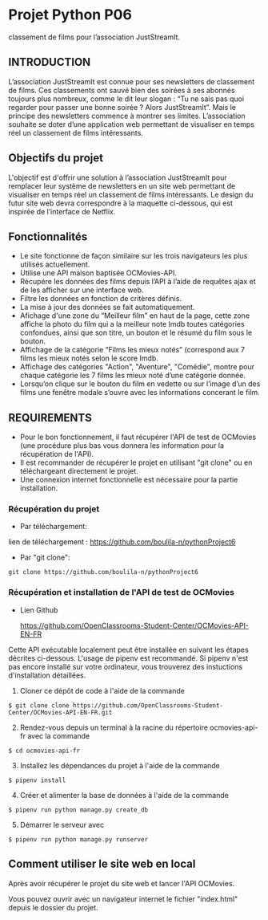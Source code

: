 # Projet Python P06

classement de films pour l’association JustStreamIt.

## INTRODUCTION <a name="INTRODUCTION"></a>

L’association JustStreamIt est connue pour ses newsletters de classement de films. Ces classements ont sauvé bien des soirées à ses abonnés toujours plus nombreux, comme le dit leur slogan : “Tu ne sais pas quoi regarder pour passer une bonne soirée ? Alors JustStreamIt”.
Mais le principe des newsletters commence à montrer ses limites. L’association souhaite se doter d’une application web permettant de visualiser en temps réel un classement de films intéressants.


## Objectifs du projet <a name="objectifs"></a>

L'objectif est d'offrir une solution à l’association JustStreamIt pour remplacer leur système de newsletters en un site web permettant de visualiser en temps réel un classement de films intéressants.
Le design du futur site web devra correspondre à la maquette ci-dessous, qui est inspirée de l’interface de Netflix.


## Fonctionnalités

  - Le site fonctionne de façon similaire sur les trois navigateurs les plus utilisés actuellement.
  - Utilise une API maison baptisée OCMovies-API.
  - Récupére les données des films depuis l’API à l’aide de requêtes ajax et de les afficher sur une interface web.
  - Filtre les données en fonction de critères définis.
  - La mise à jour des données se fait automatiquement.
  - Afichage d'une zone du “Meilleur film” en haut de la page, cette zone affiche la photo du film qui a la meilleur note Imdb toutes catégories confondues, ainsi que son titre, un bouton et le résumé du film sous le bouton.
  - Affichage de la catégorie “Films les mieux notés” (correspond aux 7 films les mieux notés selon le score Imdb.
  - Affichage des catégories "Action", "Aventure", "Comédie", montre pour chaque catégorie les 7 films les mieux noté d’une catégorie donnée.
  - Lorsqu’on clique sur le bouton du film en vedette ou sur l’image d’un des films une fenêtre modale s’ouvre avec les informations concerant le film.
  

## REQUIREMENTS <a name="REQUIREMENTS"></a>
  - Pour le bon fonctionnement, il faut récupérer l'API de test de OCMovies (une procédure plus bas vous donnera les information pour la récupération de l'API).
  - Il est recommander de récupérer le projet en utilisant "git clone" ou en téléchargeant directement le projet.
  - Une connexion internet fonctionnelle est nécessaire pour la partie installation.


### Récupération du projet <a name="Recup_projet"></a>

- Par téléchargement:
  
 lien de téléchargement : https://github.com/boulila-n/pythonProject6

- Par "git clone":
  
```ssh
git clone https://github.com/boulila-n/pythonProject6
```


### Récupération et installation de l'API de test de OCMovies  <a name="API_OCMovies"></a>

- Lien Github
  
  https://github.com/OpenClassrooms-Student-Center/OCMovies-API-EN-FR

Cette API exécutable localement peut être installée en suivant les étapes décrites ci-dessous. L'usage de pipenv est recommandé. Si pipenv n'est pas encore installé sur votre ordinateur, vous trouverez des instuctions d'installation détaillées.


1. Cloner ce dépôt de code à l'aide de la commande

```ssh
$ git clone clone https://github.com/OpenClassrooms-Student-Center/OCMovies-API-EN-FR.git
```

2. Rendez-vous depuis un terminal à la racine du répertoire ocmovies-api-fr avec la commande

```ssh  
$ cd ocmovies-api-fr
```
3. Installez les dépendances du projet à l'aide de la commande

```ssh
$ pipenv install
```

4. Créer et alimenter la base de données à l'aide de la commande

```ssh 
$ pipenv run python manage.py create_db
```
5. Démarrer le serveur avec 

```ssh 
$ pipenv run python manage.py runserver
```

## Comment utiliser le site web en local <a name="How_to_use"></a>

Après avoir récupérer le projet du site web et lancer l'API OCMovies.

Vous pouvez ouvrir avec un navigateur internet le fichier "index.html" depuis le dossier du projet.
